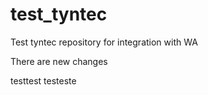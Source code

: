 # test_tyntec
Test tyntec repository for integration with WA


There are new changes

testtest
testeste
